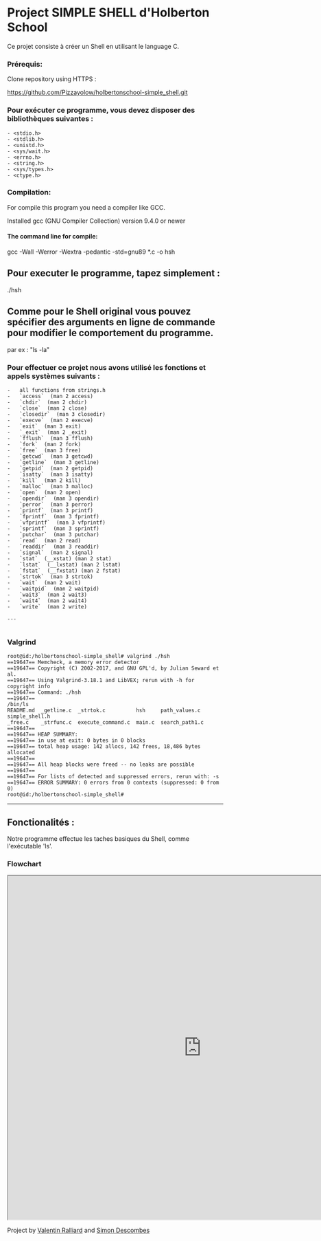 # Project SIMPLE SHELL d'Holberton School

Ce projet consiste à créer un Shell en utilisant le language C.

### Prérequis:

Clone repository using HTTPS :

https://github.com/Pizzayolow/holbertonschool-simple_shell.git

### Pour exécuter ce programme, vous devez disposer des bibliothèques suivantes :
```
- <stdio.h>
- <stdlib.h>
- <unistd.h>
- <sys/wait.h>
- <errno.h>
- <string.h>
- <sys/types.h>
- <ctype.h>
```
### Compilation:

For compile this program you need a compiler like GCC.

Installed gcc (GNU Compiler Collection) version 9.4.0 or newer

#### The command line for compile:

gcc -Wall -Werror -Wextra -pedantic -std=gnu89 *.c -o hsh

## Pour executer le programme, tapez simplement :

./hsh

## Comme pour le Shell original vous pouvez spécifier des arguments en ligne de commande pour modifier le comportement du programme.

par ex : "ls -la"

### Pour effectuer ce projet nous avons utilisé les fonctions et appels systèmes suivants :
```
-   all functions from strings.h
-   `access`  (man 2 access)
-   `chdir`  (man 2 chdir)
-   `close`  (man 2 close)
-   `closedir`  (man 3 closedir)
-   `execve`  (man 2 execve)
-   `exit`  (man 3 exit)
-   `_exit`  (man 2 _exit)
-   `fflush`  (man 3 fflush)
-   `fork`  (man 2 fork)
-   `free`  (man 3 free)
-   `getcwd`  (man 3 getcwd)
-   `getline`  (man 3 getline)
-   `getpid`  (man 2 getpid)
-   `isatty`  (man 3 isatty)
-   `kill`  (man 2 kill)
-   `malloc`  (man 3 malloc)
-   `open`  (man 2 open)
-   `opendir`  (man 3 opendir)
-   `perror`  (man 3 perror)
-   `printf`  (man 3 printf)
-   `fprintf`  (man 3 fprintf)
-   `vfprintf`  (man 3 vfprintf)
-   `sprintf`  (man 3 sprintf)
-   `putchar`  (man 3 putchar)
-   `read`  (man 2 read)
-   `readdir`  (man 3 readdir)
-   `signal`  (man 2 signal)
-   `stat`  (__xstat) (man 2 stat)
-   `lstat`  (__lxstat) (man 2 lstat)
-   `fstat`  (__fxstat) (man 2 fstat)
-   `strtok`  (man 3 strtok)
-   `wait`  (man 2 wait)
-   `waitpid`  (man 2 waitpid)
-   `wait3`  (man 2 wait3)
-   `wait4`  (man 2 wait4)
-   `write`  (man 2 write)

---


````
### Valgrind
    root@id:/holbertonschool-simple_shell# valgrind ./hsh
    ==19647== Memcheck, a memory error detector
    ==19647== Copyright (C) 2002-2017, and GNU GPL'd, by Julian Seward et al.
    ==19647== Using Valgrind-3.18.1 and LibVEX; rerun with -h for copyright info
    ==19647== Command: ./hsh
    ==19647==
    /bin/ls
	README.md  _getline.c  _strtok.c          hsh     path_values.c   
	simple_shell.h
	_free.c    _strfunc.c  execute_command.c  main.c  search_path1.c
    ==19647==
    ==19647== HEAP SUMMARY:
    ==19647== in use at exit: 0 bytes in 0 blocks
    ==19647== total heap usage: 142 allocs, 142 frees, 18,486 bytes allocated
    ==19647==
    ==19647== All heap blocks were freed -- no leaks are possible
    ==19647==
    ==19647== For lists of detected and suppressed errors, rerun with: -s
    ==19647== ERROR SUMMARY: 0 errors from 0 contexts (suppressed: 0 from 0)
    root@id:/holbertonschool-simple_shell#
    
---
## Fonctionalités :

Notre programme effectue les taches basiques du Shell, comme l'exécutable 'ls'.

### Flowchart
<iframe src="https://drive.google.com/file/d/156306HsiKn8xKdQN5oSsalINcAQZTZ5q/preview" width="900" height="800" allow="autoplay"></iframe>

Project by [Valentin Ralliard](https://github.com/Pizzayolow) and [Simon Descombes](https://github.com/SimonDesc)